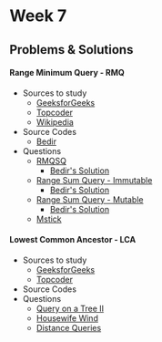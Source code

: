 # Week 7

## Problems & Solutions
#### Range Minimum Query - RMQ
  - Sources to study
    - [GeeksforGeeks](http://www.geeksforgeeks.org/segment-tree-set-1-range-minimum-query/)
    - [Topcoder](https://www.topcoder.com/community/data-science/data-science-tutorials/range-minimum-query-and-lowest-common-ancestor/)
    - [Wikipedia](https://en.wikipedia.org/wiki/Range_minimum_query)
  - Source Codes
    - [Bedir](https://github.com/BedirT/AlgorithmsL/blob/master/Algorithms/Math/RMQ.cpp)
  - Questions
    - [RMQSQ](http://www.spoj.com/problems/RMQSQ/)
      - [Bedir's Solution](https://github.com/BedirT/AlgorithmsL/blob/master/Problems/Curriculum%20Q's/Week%207/RMQSQ.cpp)
    - [Range Sum Query - Immutable](https://leetcode.com/problems/range-sum-query-immutable/)
      - [Bedir's Solution](https://github.com/BedirT/AlgorithmsL/blob/master/Problems/Curriculum%20Q's/Week%207/Range%20Sum%20Query%20-%20Immutable.cpp)
    - [Range Sum Query - Mutable](https://leetcode.com/problems/range-sum-query-mutable/)
      - [Bedir's Solution](https://github.com/BedirT/AlgorithmsL/blob/master/Problems/Curriculum%20Q's/Week%207/Range%20Sum%20Query%20-%20Mutable.cpp)
    - [Mstick](https://discuss.codechef.com/questions/9722/mstick-editorial)

    
#### Lowest Common Ancestor - LCA
  - Sources to study
    - [GeeksforGeeks](http://www.geeksforgeeks.org/lowest-common-ancestor-binary-tree-set-1/)
    - [Topcoder](https://www.topcoder.com/community/data-science/data-science-tutorials/range-minimum-query-and-lowest-common-ancestor/)
  - Source Codes
  - Questions
    - [Query on a Tree II](http://www.spoj.com/problems/QTREE2/)
    - [Housewife Wind](http://poj.org/problem?id=2763)
    - [Distance Queries](http://poj.org/problem?id=1986)